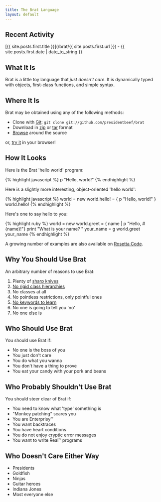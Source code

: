 ```yaml
---
title: The Brat Language
layout: default
---
```

## Recent Activity

[{{ site.posts.first.title }}](/brat/{{ site.posts.first.url }}) - {{ site.posts.first.date | date_to_string }}

<div id="github-commit-badge-container">
	<script type="text/javascript">
		var Badges = new Array();
		Badges[0] = new Object;
		Badges[0]["username"] = "presidentbeef";
		Badges[0]["repo"] = "brat";
		Badges[0]["branch"] = "master";
	</script>
	<script type="text/javascript" src="js/github-commit-badge.js">
	</script>
</div>

<script src="http://widgets.twimg.com/j/2/widget.js"></script>
<script>
new TWTR.Widget({
  version: 2,
  type: 'profile',
  rpp: 1,
  interval: 6000,
  width: 250,
  height: 300,
  theme: {
    shell: {
      background: '#787678',
      color: '#ffffff'
    },
    tweets: {
      background: '#ffffff',
      color: '#2e2e2e',
      links: '#6b6b6b'
    }
  },
  features: {
    scrollbar: false,
    loop: false,
    live: false,
    hashtags: true,
    timestamp: true,
    avatars: false,
    behavior: 'all'
  }
}).render().setUser('bratlang').start();
</script>

## What It Is

Brat is a little toy language that _just doesn't care_. It is dynamically typed with objects, first-class functions, and simple syntax.

## Where It Is

Brat may be obtained using any of the following methods:

* Clone with [Git](http://git-scm.com):  `git clone git://github.com/presidentbeef/brat`
* Download in [zip](http://github.com/presidentbeef/brat/zipball/master) or [tar](http://github.com/presidentbeef/brat/tarball/master) format
* [Browse](http://github.com/presidentbeef/brat/tree/master) around the source

or, [try it](http://try.brat-lang.org/) in your browser!

## How It Looks

Here is the Brat 'hello world' program:

{% highlight javascript %}
p "Hello, world!"
{% endhighlight %}

Here is a slightly more interesting, object-oriented 'hello world':

{% highlight javascript %}
world = new
world.hello! = { p "Hello, world!" }
world.hello!
{% endhighlight %}

Here's one to say hello to you:

{% highlight ruby %}
world = new
world.greet = { name | p "Hello, #{name}!"}
print "What is your name? "
your_name = g
world.greet your_name
{% endhighlight %}

A growing number of examples are also available on [Rosetta Code](http://rosettacode.org/wiki/Brat).

## Why You Should Use Brat

An arbitrary number of reasons to use Brat:
  
1. Plenty of [sharp knives](http://groups.google.com/group/comp.lang.ruby/msg/f005724cd8961f4b)
2. [No rigid class hierarchies](http://java.sun.com/javase/6/docs/api/)
3. No classes at all
4. No pointless restrictions, only pointful ones
5. [No keywords to learn](http://www.cppreference.com/wiki/keywords/start "C++ Keywords")
6. No one is going to tell you 'no'
7. No one else is

## Who Should Use Brat

You should use Brat if:

* No one is the boss of you
* You just don't care
* You do what you wanna
* You don't have a thing to prove
* You eat your candy with your pork and beans

## Who Probably Shouldn't Use Brat

You should steer clear of Brat if:

* You need to know what 'type' something is
* "Monkey patching" scares you
* You are Enterprisy&trade;
* You want backtraces
* You have heart conditions
* You do not enjoy cryptic error messages
* You want to write Real&trade; programs

## Who Doesn't Care Either Way

* Presidents
* Goldfish
* Ninjas
* Guitar heroes
* Indiana Jones
* Most everyone else
